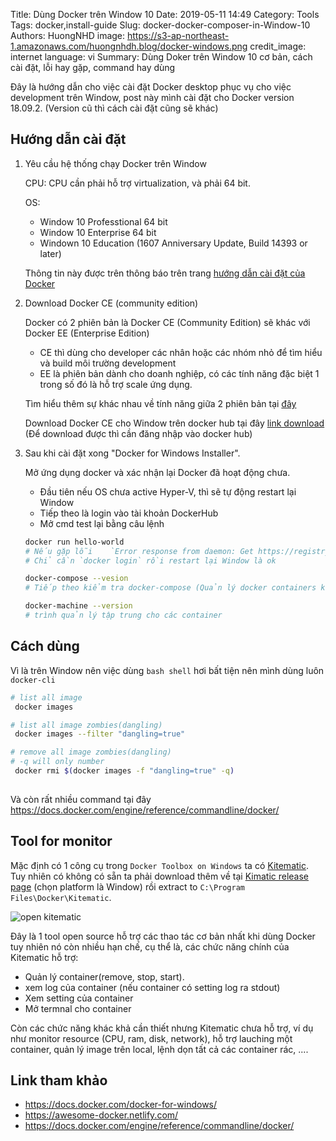 Title: Dùng Docker trên Window 10
Date: 2019-05-11 14:49
Category: Tools
Tags: docker,install-guide
Slug: docker-docker-composer-in-Window-10
Authors: HuongNHD
image: https://s3-ap-northeast-1.amazonaws.com/huongnhdh.blog/docker-windows.png
credit_image: internet
language: vi
Summary: Dùng Doker trên Window 10 cơ bản, cách cài đặt, lỗi hay gặp, command hay dùng


Đây là hướng dẫn cho việc cài đặt Docker desktop phục vụ cho việc development trên Window, post này mình cài đặt cho Docker version 18.09.2. (Version cũ thì cách cài đặt cũng sẽ khác)

## Hướng dẫn cài đặt
1. Yêu cầu hệ thống chạy Docker trên Window

    CPU: CPU cần phải hỗ trợ virtualization, và phải 64 bit.

    OS:
    - Window 10 Professtional 64 bit 
    - Window 10 Enterprise 64 bit
    - Windown 10 Education (1607 Anniversary Update, Build 14393 or later)

    Thông tin này được trên thông báo trên trang [hướng dẫn cài đặt của Docker](https://docs.docker.com/docker-for-windows/install/#what-to-know-before-you-install)

2. Download Docker CE (community edition)

    Docker có 2 phiên bản là Docker CE (Community Edition) sẽ khác với Docker EE (Enterprise Edition)
    
    - CE thì dùng cho developer các nhân hoặc các nhóm nhỏ để tìm hiểu và build môi trường development
    - EE là phiên bản dành cho doanh nghiệp, có các tính năng đặc biệt 1 trong số đó là hỗ trợ scale ứng dụng. 
    
    Tìm hiểu thêm sự khác nhau về tính năng giữa 2 phiên bản tại [đây](https://docs.docker.com/install/overview/)

    Download Docker CE cho Window trên docker hub tại đây [link download](https://hub.docker.com/editions/community/docker-ce-desktop-windows) (Để download được thì cần đăng nhập vào docker hub)

3. Sau khi cài đặt xong "Docker for Windows Installer". 

    Mở ứng dụng docker và xác nhận lại Docker đã hoạt động chưa.

    - Đầu tiên nếu OS chưa active Hyper-V, thì sẽ tự động restart lại Window
    - Tiếp theo là login vào tài khoản DockerHub
    - Mở cmd test lại bằng câu lệnh

    ```sh  
    docker run hello-world
    # Nếu gặp lỗi    `Error response from daemon: Get https://registry-1.docker.io/v2/: 540 net/http: request canceled while waiting for         connection (Client.Timeout exceeded while awaiting headers)`
    # Chỉ cần `docker login` rồi restart lại Window là ok

    docker-compose --vesion
    # Tiếp theo kiểm tra docker-compose (Quản lý docker containers khi một ứng dụng cần nhiều docker. vd một ứng dụng blog cần 1 container run nginx, 1 container apache, 1 container mySQL chẳng hạn)
    
    docker-machine --version
    # trình quản lý tập trung cho các container
    ```

## Cách dùng
Vì là trên Window nên việc dùng `bash shell` hơi bất tiện nên mình dùng luôn `docker-cli`
```sh
# list all image
 docker images

# list all image zombies(dangling)
 docker images --filter "dangling=true"

# remove all image zombies(dangling)
# -q will only number 
 docker rmi $(docker images -f "dangling=true" -q)
 
```
Và còn rất nhiều command tại đây https://docs.docker.com/engine/reference/commandline/docker/

## Tool for monitor
Mặc định có 1 công cụ trong `Docker Toolbox on Windows` ta có [Kitematic](https://kitematic.com/). Tuy nhiên có không có sẵn ta phải download thêm về tại 
[Kimatic release page](https://github.com/docker/kitematic/releases) (chọn platform là Window)
rồi extract to `C:\Program Files\Docker\Kitematic`. 

![open kitematic](https://s3-ap-northeast-1.amazonaws.com/huongnhdh.blog/OpenKitematic.png)

Đây là 1 tool open source hỗ trợ các thao tác cơ bản nhất khi dùng Docker tuy nhiên nó còn nhiều hạn chế, cụ thể là, các chức năng chính của Kitematic hỗ trợ: 
- Quản lý container(remove, stop, start).
- xem log của container (nếu container có setting log ra stdout)
- Xem setting của container 
- Mở termnal cho container 

Còn các chức năng khác khả cần thiết nhưng Kitematic chưa hỗ trợ, ví dụ như monitor resource (CPU, ram, disk, network), hỗ trợ lauching một container, quản lý image trên local, lệnh dọn tất cả các container rác, ....

## Link tham khảo
- https://docs.docker.com/docker-for-windows/
- https://awesome-docker.netlify.com/
- https://docs.docker.com/engine/reference/commandline/docker/